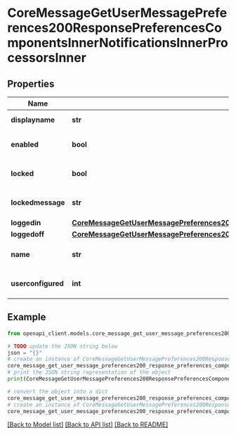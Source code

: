 # CoreMessageGetUserMessagePreferences200ResponsePreferencesComponentsInnerNotificationsInnerProcessorsInner


## Properties

Name | Type | Description | Notes
------------ | ------------- | ------------- | -------------
**displayname** | **str** | Display name | [optional] 
**enabled** | **bool** | Is enabled? | [optional] [default to False]
**locked** | **bool** | Is locked by admin? | [optional] [default to False]
**lockedmessage** | **str** | Text to display if locked | [optional] [default to 'null']
**loggedin** | [**CoreMessageGetUserMessagePreferences200ResponsePreferencesComponentsInnerNotificationsInnerProcessorsInnerLoggedin**](CoreMessageGetUserMessagePreferences200ResponsePreferencesComponentsInnerNotificationsInnerProcessorsInnerLoggedin.md) |  | [optional] 
**loggedoff** | [**CoreMessageGetUserMessagePreferences200ResponsePreferencesComponentsInnerNotificationsInnerProcessorsInnerLoggedoff**](CoreMessageGetUserMessagePreferences200ResponsePreferencesComponentsInnerNotificationsInnerProcessorsInnerLoggedoff.md) |  | [optional] 
**name** | **str** | Processor name | [optional] [default to 'null']
**userconfigured** | **int** | Is configured? | [optional] [default to null]

## Example

```python
from openapi_client.models.core_message_get_user_message_preferences200_response_preferences_components_inner_notifications_inner_processors_inner import CoreMessageGetUserMessagePreferences200ResponsePreferencesComponentsInnerNotificationsInnerProcessorsInner

# TODO update the JSON string below
json = "{}"
# create an instance of CoreMessageGetUserMessagePreferences200ResponsePreferencesComponentsInnerNotificationsInnerProcessorsInner from a JSON string
core_message_get_user_message_preferences200_response_preferences_components_inner_notifications_inner_processors_inner_instance = CoreMessageGetUserMessagePreferences200ResponsePreferencesComponentsInnerNotificationsInnerProcessorsInner.from_json(json)
# print the JSON string representation of the object
print(CoreMessageGetUserMessagePreferences200ResponsePreferencesComponentsInnerNotificationsInnerProcessorsInner.to_json())

# convert the object into a dict
core_message_get_user_message_preferences200_response_preferences_components_inner_notifications_inner_processors_inner_dict = core_message_get_user_message_preferences200_response_preferences_components_inner_notifications_inner_processors_inner_instance.to_dict()
# create an instance of CoreMessageGetUserMessagePreferences200ResponsePreferencesComponentsInnerNotificationsInnerProcessorsInner from a dict
core_message_get_user_message_preferences200_response_preferences_components_inner_notifications_inner_processors_inner_from_dict = CoreMessageGetUserMessagePreferences200ResponsePreferencesComponentsInnerNotificationsInnerProcessorsInner.from_dict(core_message_get_user_message_preferences200_response_preferences_components_inner_notifications_inner_processors_inner_dict)
```
[[Back to Model list]](../README.md#documentation-for-models) [[Back to API list]](../README.md#documentation-for-api-endpoints) [[Back to README]](../README.md)


